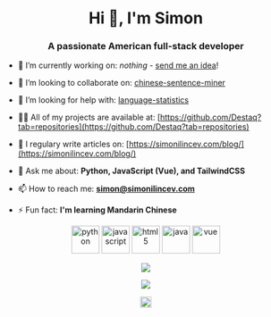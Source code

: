 <h1 align="center">Hi 👋, I'm Simon</h1>
<h3 align="center">A passionate American full-stack developer</h3>

- 🔭  I’m currently working on: *nothing* - [send me an idea](mailto:simon@simonilincev.com)!

- 👯  I’m looking to collaborate on: [chinese-sentence-miner](https://github.com/Destaq/chinese-sentence-miner)

- 🤔  I’m looking for help with: [language-statistics](https://github.com/Destaq/language-statistics)

- 👨‍💻  All of my projects are available at: [https://github.com/Destaq?tab=repositories](https://github.com/Destaq?tab=repositories)

- 📝  I regulary write articles on: [https://simonilincev.com/blog/](https://simonilincev.com/blog/)

- 💬  Ask me about: **Python, JavaScript (Vue), and TailwindCSS**

- 📫  How to reach me: **simon@simonilincev.com**

- ⚡  Fun fact: **I'm learning Mandarin Chinese**
<p align="center">
  <img src="https://cdn4.iconfinder.com/data/icons/logos-and-brands/512/267_Python_logo-256.png" alt="python" width="50" height="50"/>
  
  <img src="https://cdn.icon-icons.com/icons2/2108/PNG/512/javascript_icon_130900.png" alt="javascript" width="50" height="50"/> 
  
  <img src="https://cdn4.iconfinder.com/data/icons/flat-brand-logo-2/512/html5-256.png" alt="html5" width="50" height="50"/>
  
  <img src="https://cdn4.iconfinder.com/data/icons/logos-and-brands/512/181_Java_logo_logos-256.png" alt="java" width="50" height="50"/>
  
  <img src="https://cdn.iconscout.com/icon/free/png-512/vue-282497.png" alt="vue" width="50" height="50" />
</p>

<p align="center"> <img src="https://github-readme-stats.vercel.app/api?username=destaq&show_icons=true" /> </p>
<p align="center"> <img src="https://github-readme-stats.vercel.app/api/top-langs/?username=destaq&langs_count=10&layout=compact" /> </p>

<p align="center">
<a href="https://stackoverflow.com/destaq" target="blank"><img align="center" src="https://cdn.jsdelivr.net/npm/simple-icons@3.0.1/icons/stackoverflow.svg" alt="destaq" height="20" width="20" /></a>
</p>
